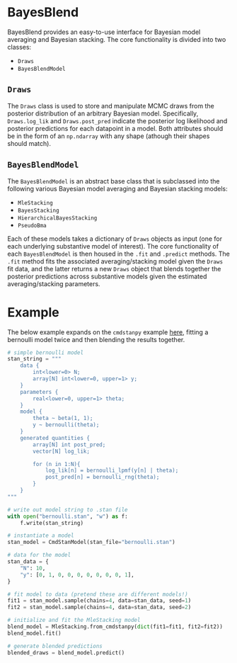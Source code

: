 # BayesBlend

BayesBlend provides an easy-to-use interface for Bayesian model averaging and Bayesian stacking. The core functionality is divided into two classes: 

- `Draws`
- `BayesBlendModel`

## `Draws`

The `Draws` class is used to store and manipulate MCMC draws from the posterior distribution of an arbitrary Bayesian model. Specifically, `Draws.log_lik` and `Draws.post_pred` indicate the posterior log likelihood and posterior predictions for each datapoint in a model. Both attributes should be in the form of an `np.ndarray` with any shape (athough their shapes should match). 

## `BayesBlendModel`

The `BayesBlendModel` is an abstract base class that is subclassed into the following various Bayesian model averaging and Bayesian stacking models: 

- `MleStacking`
- `BayesStacking`
- `HierarchicalBayesStacking`
- `PseudoBma`

Each of these models takes a dictionary of `Draws` objects as input (one for each underlying substantive model of interest). The core functionality of each `BayesBlendModel` is then housed in the `.fit` and `.predict` methods. The `.fit` method fits the associated averaging/stacking model given the `Draws` fit data, and the latter returns a new `Draws` object that blends together the posterior predictions across substantive models given the estimated averaging/stacking parameters. 

# Example

The below example expands on the `cmdstanpy` example [here](https://github.com/stan-dev/cmdstanpy?tab=readme-ov-file#example), fitting a bernoulli model twice and then blending the results together.

```python
# simple bernoulli model
stan_string = """
    data {
        int<lower=0> N;
        array[N] int<lower=0, upper=1> y;
    } 
    parameters {
        real<lower=0, upper=1> theta;
    }
    model {
        theta ~ beta(1, 1);
        y ~ bernoulli(theta);
    }
    generated quantities {
        array[N] int post_pred;
        vector[N] log_lik;

        for (n in 1:N){
            log_lik[n] = bernoulli_lpmf(y[n] | theta);
            post_pred[n] = bernoulli_rng(theta);
        }
    }
"""

# write out model string to .stan file
with open("bernoulli.stan", "w") as f:
    f.write(stan_string)

# instantiate a model
stan_model = CmdStanModel(stan_file="bernoulli.stan")

# data for the model
stan_data = {
    "N": 10,
    "y": [0, 1, 0, 0, 0, 0, 0, 0, 0, 1],
}

# fit model to data (pretend these are different models!)
fit1 = stan_model.sample(chains=4, data=stan_data, seed=1)
fit2 = stan_model.sample(chains=4, data=stan_data, seed=2)

# initialize and fit the MleStacking model
blend_model = MleStacking.from_cmdstanpy(dict(fit1=fit1, fit2=fit2))
blend_model.fit()

# generate blended predictions
blended_draws = blend_model.predict()
```
